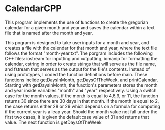 # CalendarCPP
This program implements the use of functions to create the gregorian calendar for a given month and year and saves the calendar within a text file that is named after the month and year.

This pogram is designed to take user inputs for a month and year, and creates a file with the calendar for that month and year, where the text file follows the format "month-year.txt". The porgram includes the following C++ files: iostream for inputting and outputting, iomanip for formatting the calendar, cstring in order to create strings that will serve as the file name, and fstream that serves as the output for the file's contents. Instead of using prototypes, I coded the function definitions before main. These functions inclide getDaysInMonth, getDaysOfTheWeek, and printCalendar. Starting with getDaysInMonth, the function's parameters stores the month and year inside variables "month" and "year" respectively. Using a switch case for the month values, if the month is equal to 4,6,9, or 11, the function returns 30 since there are 30 days in that month. If the month is equal to 2, the case returns either 28 or 29 which depends on a formula for computing if the current year is a leap year. Should the month value not fall under the first two cases, it is given the default case value of 31 and returns that value. The next function is getDaysOfTheWeek
